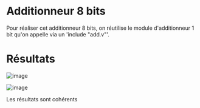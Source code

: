 # Additionneur 8 bits

Pour réaliser cet additionneur 8 bits, on réutilise le module d'additionneur 1 bit qu'on appelle via un 'include "add.v"'.

# Résultats

![image](https://user-images.githubusercontent.com/66918934/226137962-f91e9d46-6e51-4351-81d6-b660f6874827.png)

![image](https://user-images.githubusercontent.com/66918934/226137967-7c2e4017-e7ad-4628-ae83-62e2167a15a2.png)

Les résultats sont cohérents
